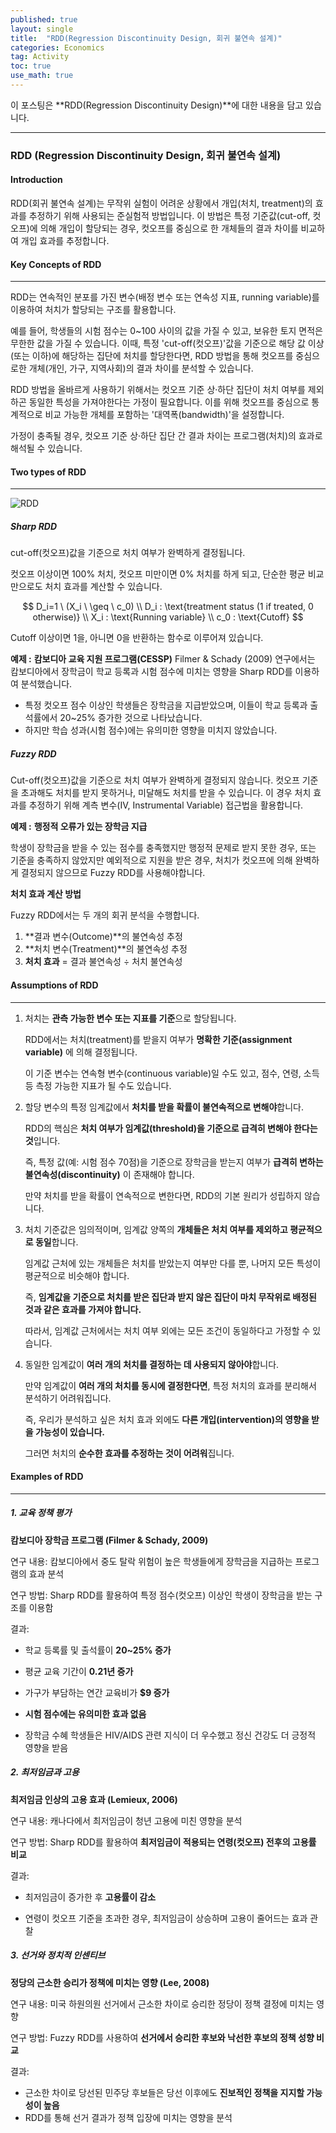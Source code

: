 ```yaml
---
published: true
layout: single
title:  "RDD(Regression Discontinuity Design, 회귀 불연속 설계)"
categories: Economics
tag: Activity
toc: true
use_math: true
---
```


이 포스팅은 **RDD(Regression Discontinuity Design)**에 대한 내용을 담고 있습니다.

---

### RDD (Regression Discontinuity Design, 회귀 불연속 설계)

#### Introduction

RDD(회귀 불연속 설계)는 무작위 실험이 어려운 상황에서 개입(처치, treatment)의 효과를 추정하기 위해 사용되는 준실험적 방법입니다. 이 방법은 특정 기준값(cut-off, 컷오프)에 의해 개입이 할당되는 경우, 컷오프를 중심으로 한 개체들의 결과 차이를 비교하여 개입 효과를 추정합니다.



#### Key Concepts of RDD

---

RDD는 연속적인 분포를 가진 변수(배정 변수 또는 연속성 지표, running variable)를 이용하여 처치가 할당되는 구조를 활용합니다. 

예를 들어, 학생들의 시험 점수는 0~100 사이의 값을 가질 수 있고, 보유한 토지 면적은 무한한 값을 가질 수 있습니다. 이때, 특정 'cut-off(컷오프)'값을 기준으로 해당 값 이상(또는 이하)에 해당하는 집단에 처치를 할당한다면, RDD 방법을 통해 컷오프를 중심으로한 개체(개인, 가구, 지역사회)의 결과 차이를 분석할 수 있습니다.

RDD 방법을 올바르게 사용하기 위해서는 컷오프 기준 상·하단 집단이 처치 여부를 제외하곤 동일한 특성을 가져야한다는 가정이 필요합니다. 이를 위해 컷오프를 중심으로 통계적으로 비교 가능한 개체를 포함하는 '대역폭(bandwidth)'을 설정합니다.

가정이 충족될 경우, 컷오프 기준 상·하단 집단 간 결과 차이는 프로그램(처치)의 효과로 해석될 수 있습니다.



#### Two types of RDD

---

![RDD]({{site.url}}\images\2025-03-12-method_RDD(regress)\RDD.png)

##### Sharp RDD

cut-off(컷오프)값을 기준으로 처치 여부가 완벽하게 결정됩니다.

컷오프 이상이면 100% 처치, 컷오프 미만이면 0% 처치를 하게 되고, 단순한 평균 비교만으로도 처치 효과를 계산할 수 있습니다.


$$
D_i=1 \ (X_i \ \geq \ c_0) \\
D_i : \text{treatment status (1 if treated, 0 otherwise)} \\
X_i : \text{Running variable} \\
c_0 : \text{Cutoff}
$$


Cutoff 이상이면 1을, 아니면 0을 반환하는 함수로 이루어져 있습니다.



**예제 :** **캄보디아 교육 지원 프로그램(CESSP)**
 Filmer & Schady (2009) 연구에서는 캄보디아에서 장학금이 학교 등록과 시험 점수에 미치는 영향을 Sharp RDD를 이용하여 분석했습니다.

- 특정 컷오프 점수 이상인 학생들은 장학금을 지급받았으며, 이들이 학교 등록과 출석률에서 20~25% 증가한 것으로 나타났습니다.
- 하지만 학습 성과(시험 점수)에는 유의미한 영향을 미치지 않았습니다.



##### Fuzzy RDD

Cut-off(컷오프)값을 기준으로 처치 여부가 완벽하게 결정되지 않습니다. 컷오프 기준을 초과해도 처치를 받지 못하거나, 미달해도 처치를 받을 수 있습니다. 이 경우 처치 효과를 추정하기 위해 계측 변수(IV, Instrumental Variable) 접근법을 활용합니다.



**예제 :** **행정적 오류가 있는 장학금 지급** 

학생이 장학금을 받을 수 있는 점수를 충족했지만 행정적 문제로 받지 못한 경우, 또는 기준을 충족하지 않았지만 예외적으로 지원을 받은 경우, 처치가 컷오프에 의해 완벽하게 결정되지 않으므로 Fuzzy RDD를 사용해야합니다. 



**처치 효과 계산 방법**

Fuzzy RDD에서는 두 개의 회귀 분석을 수행합니다.

1. **결과 변수(Outcome)**의 불연속성 추정
2. **처치 변수(Treatment)**의 불연속성 추정 
3. **처치 효과** = 결과 불연속성 ÷ 처치 불연속성



#### Assumptions of RDD

---

1. 처치는 **관측 가능한 변수 또는 지표를 기준**으로 할당됩니다.

   RDD에서는 처치(treatment)를 받을지 여부가 **명확한 기준(assignment variable)** 에 의해 결정됩니다.

   이 기준 변수는 연속형 변수(continuous variable)일 수도 있고, 점수, 연령, 소득 등 측정 가능한 지표가 될 수도 있습니다.

   

2. 할당 변수의 특정 임계값에서 **처치를 받을 확률이 불연속적으로 변해야**합니다.

   RDD의 핵심은 **처치 여부가 임계값(threshold)을 기준으로 급격히 변해야 한다는 것**입니다.

   즉, 특정 값(예: 시험 점수 70점)을 기준으로 장학금을 받는지 여부가 **급격히 변하는 불연속성(discontinuity)** 이 존재해야 합니다.

   만약 처치를 받을 확률이 연속적으로 변한다면, RDD의 기본 원리가 성립하지 않습니다.

   

3. 처치 기준값은 임의적이며, 임계값 양쪽의 **개체들은 처치 여부를 제외하고 평균적으로 동일**합니다.

   임계값 근처에 있는 개체들은 처치를 받았는지 여부만 다를 뿐, 나머지 모든 특성이 평균적으로 비슷해야 합니다.

   즉, **임계값을 기준으로 처치를 받은 집단과 받지 않은 집단이 마치 무작위로 배정된 것과 같은 효과를 가져야 합니다.**

   따라서, 임계값 근처에서는 처치 여부 외에는 모든 조건이 동일하다고 가정할 수 있습니다.

   

4. 동일한 임계값이 **여러 개의 처치를 결정하는 데 사용되지 않아야**합니다.

   만약 임계값이 **여러 개의 처치를 동시에 결정한다면**, 특정 처치의 효과를 분리해서 분석하기 어려워집니다.

   즉, 우리가 분석하고 싶은 처치 효과 외에도 **다른 개입(intervention)의 영향을 받을 가능성이 있습니다.**

   그러면 처치의 **순수한 효과를 추정하는 것이 어려워**집니다.



#### Examples of RDD

---

##### **1. 교육 정책 평가**

**캄보디아 장학금 프로그램 (Filmer & Schady, 2009)**

연구 내용: 캄보디아에서 중도 탈락 위험이 높은 학생들에게 장학금을 지급하는 프로그램의 효과 분석

연구 방법: Sharp RDD를 활용하여 특정 점수(컷오프) 이상인 학생이 장학금을 받는 구조를 이용함

결과:

- 학교 등록률 및 출석률이 **20~25% 증가**

- 평균 교육 기간이 **0.21년 증가**

- 가구가 부담하는 연간 교육비가 **$9 증가**

- **시험 점수에는 유의미한 효과 없음**

- 장학금 수혜 학생들은 HIV/AIDS 관련 지식이 더 우수했고 정신 건강도 더 긍정적 영향을 받음

  

##### **2. 최저임금과 고용**

**최저임금 인상의 고용 효과 (Lemieux, 2006)**

연구 내용: 캐나다에서 최저임금이 청년 고용에 미친 영향을 분석

연구 방법: Sharp RDD를 활용하여 **최저임금이 적용되는 연령(컷오프) 전후의 고용률 비교**

결과:

- 최저임금이 증가한 후 **고용률이 감소**

- 연령이 컷오프 기준을 초과한 경우, 최저임금이 상승하며 고용이 줄어드는 효과 관찰

  

##### **3. 선거와 정치적 인센티브**

**정당의 근소한 승리가 정책에 미치는 영향 (Lee, 2008)**

연구 내용: 미국 하원의원 선거에서 근소한 차이로 승리한 정당이 정책 결정에 미치는 영향

연구 방법: Fuzzy RDD를 사용하여 **선거에서 승리한 후보와 낙선한 후보의 정책 성향 비교**

결과:

- 근소한 차이로 당선된 민주당 후보들은 당선 이후에도 **진보적인 정책을 지지할 가능성이 높음**
- RDD를 통해 선거 결과가 정책 입장에 미치는 영향을 분석
